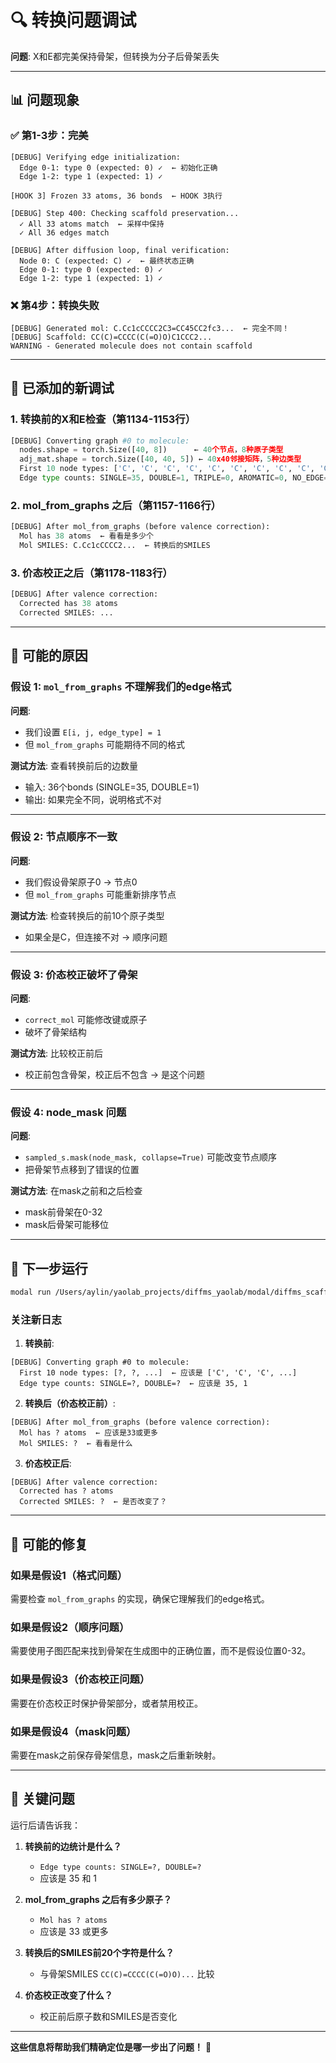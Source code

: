 # 🔍 转换问题调试

**问题**: X和E都完美保持骨架，但转换为分子后骨架丢失

---

## 📊 问题现象

### ✅ 第1-3步：完美
```
[DEBUG] Verifying edge initialization:
  Edge 0-1: type 0 (expected: 0) ✓  ← 初始化正确
  Edge 1-2: type 1 (expected: 1) ✓

[HOOK 3] Frozen 33 atoms, 36 bonds  ← HOOK 3执行

[DEBUG] Step 400: Checking scaffold preservation...
  ✓ All 33 atoms match  ← 采样中保持
  ✓ All 36 edges match

[DEBUG] After diffusion loop, final verification:
  Node 0: C (expected: C) ✓  ← 最终状态正确
  Edge 0-1: type 0 (expected: 0) ✓
  Edge 1-2: type 1 (expected: 1) ✓
```

### ❌ 第4步：转换失败
```
[DEBUG] Generated mol: C.Cc1cCCCC2C3=CC45CC2fc3...  ← 完全不同！
[DEBUG] Scaffold: CC(C)=CCCC(C(=O)O)C1CCC2...
WARNING - Generated molecule does not contain scaffold
```

---

## 🔬 已添加的新调试

### 1. 转换前的X和E检查（第1134-1153行）

```python
[DEBUG] Converting graph #0 to molecule:
  nodes.shape = torch.Size([40, 8])      ← 40个节点，8种原子类型
  adj_mat.shape = torch.Size([40, 40, 5]) ← 40x40邻接矩阵，5种边类型
  First 10 node types: ['C', 'C', 'C', 'C', 'C', 'C', 'C', 'C', 'C', 'C']
  Edge type counts: SINGLE=35, DOUBLE=1, TRIPLE=0, AROMATIC=0, NO_EDGE=745
```

### 2. mol_from_graphs 之后（第1157-1166行）

```python
[DEBUG] After mol_from_graphs (before valence correction):
  Mol has 38 atoms  ← 看看是多少个
  Mol SMILES: C.Cc1cCCCC2...  ← 转换后的SMILES
```

### 3. 价态校正之后（第1178-1183行）

```python
[DEBUG] After valence correction:
  Corrected has 38 atoms
  Corrected SMILES: ...
```

---

## 🎯 可能的原因

### 假设 1: `mol_from_graphs` 不理解我们的edge格式

**问题**: 
- 我们设置 `E[i, j, edge_type] = 1`
- 但 `mol_from_graphs` 可能期待不同的格式

**测试方法**: 查看转换前后的边数量
- 输入: 36个bonds (SINGLE=35, DOUBLE=1)
- 输出: 如果完全不同，说明格式不对

---

### 假设 2: 节点顺序不一致

**问题**:
- 我们假设骨架原子0 → 节点0
- 但 `mol_from_graphs` 可能重新排序节点

**测试方法**: 检查转换后的前10个原子类型
- 如果全是C，但连接不对 → 顺序问题

---

### 假设 3: 价态校正破坏了骨架

**问题**:
- `correct_mol` 可能修改键或原子
- 破坏了骨架结构

**测试方法**: 比较校正前后
- 校正前包含骨架，校正后不包含 → 是这个问题

---

### 假设 4: node_mask 问题

**问题**:
- `sampled_s.mask(node_mask, collapse=True)` 可能改变节点顺序
- 把骨架节点移到了错误的位置

**测试方法**: 在mask之前和之后检查
- mask前骨架在0-32
- mask后骨架可能移位

---

## 🚀 下一步运行

```bash
modal run /Users/aylin/yaolab_projects/diffms_yaolab/modal/diffms_scaffold_inference.py
```

### 关注新日志

1. **转换前**:
```
[DEBUG] Converting graph #0 to molecule:
  First 10 node types: [?, ?, ...]  ← 应该是 ['C', 'C', 'C', ...]
  Edge type counts: SINGLE=?, DOUBLE=?  ← 应该是 35, 1
```

2. **转换后（价态校正前）**:
```
[DEBUG] After mol_from_graphs (before valence correction):
  Mol has ? atoms  ← 应该是33或更多
  Mol SMILES: ?  ← 看看是什么
```

3. **价态校正后**:
```
[DEBUG] After valence correction:
  Corrected has ? atoms
  Corrected SMILES: ?  ← 是否改变了？
```

---

## 🔧 可能的修复

### 如果是假设1（格式问题）

需要检查 `mol_from_graphs` 的实现，确保它理解我们的edge格式。

### 如果是假设2（顺序问题）

需要使用子图匹配来找到骨架在生成图中的正确位置，而不是假设位置0-32。

### 如果是假设3（价态校正问题）

需要在价态校正时保护骨架部分，或者禁用校正。

### 如果是假设4（mask问题）

需要在mask之前保存骨架信息，mask之后重新映射。

---

## 📝 关键问题

运行后请告诉我：

1. **转换前的边统计是什么？**
   - `Edge type counts: SINGLE=?, DOUBLE=?`
   - 应该是 35 和 1

2. **mol_from_graphs 之后有多少原子？**
   - `Mol has ? atoms`
   - 应该是 33 或更多

3. **转换后的SMILES前20个字符是什么？**
   - 与骨架SMILES `CC(C)=CCCC(C(=O)O)...` 比较

4. **价态校正改变了什么？**
   - 校正前后原子数和SMILES是否变化

---

**这些信息将帮助我们精确定位是哪一步出了问题！** 🎯

